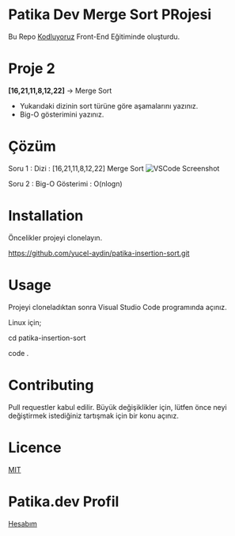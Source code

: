 
# Patika Dev Merge Sort PRojesi

  

Bu Repo [Kodluyoruz](https://www.kodluyoruz.org/) Front-End Eğitiminde oluşturdu.

  
# Proje 2

**[16,21,11,8,12,22]** -> Merge Sort

-   Yukarıdaki dizinin sort türüne göre aşamalarını yazınız.
-   Big-O gösterimini yazınız.

  

# Çözüm
Soru 1 :
Dizi : [16,21,11,8,12,22] Merge Sort
![VSCode Screenshot](https://i.ibb.co/jLJH8tQ/Blank-diagram.jpg)

Soru 2 :
Big-O Gösterimi : O(nlogn)


# Installation

  

Öncelikler projeyi clonelayın.

  

https://github.com/yucel-aydin/patika-insertion-sort.git

  

# Usage

Projeyi cloneladıktan sonra Visual Studio Code programında açınız.

  

Linux için;

  

cd patika-insertion-sort

code .

  
  

# Contributing

Pull requestler kabul edilir. Büyük değişiklikler için, lütfen önce neyi değiştirmek istediğiniz tartışmak için bir konu açınız.

# Licence

[MIT](https://choosealicense.com/licenses/mit/)

  

# Patika.dev Profil

[Hesabım](https://app.patika.dev/yck)